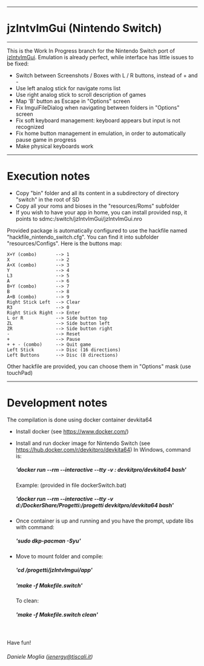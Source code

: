 ------------
# jzIntvImGui (Nintendo Switch)
------------
This is the Work In Progress branch for the Nintendo Switch port of [jzIntvImGui](https://github.com/jenergy/jzIntvImGui). 
Emulation is already perfect, while interface has little issues to be fixed:

- Switch between Screenshots / Boxes with L / R buttons, instead of + and -
- Use left analog stick for navigate roms list
- Use right analog stick to scroll description of games
- Map 'B' button as Escape in "Options" screen
- Fix ImguiFileDialog when navigating between folders in "Options" screen
- Fix soft keyboard management: keyboard appears but input is not recognized
- Fix home button management in emulation, in order to automatically pause game in progress
- Make physical keyboards work

-------------------------
# Execution notes

- Copy "bin" folder and all its content in a subdirectory of directory "switch" in the root of SD 
- Copy all your roms and bioses in the "resources/Roms" subfolder
- If you wish to have your app in home, you can install provided nsp, it points to sdmc:/switch/jzIntvImGui/jzIntvImGui.nro

 

Provided package is automatically configured to use the hackfile named "hackfile_nintendo_switch.cfg". You can find it into subfolder "resources/Configs".
Here is the buttons map:

```
X+Y (combo)       --> 1
X                 --> 2
A+X (combo)       --> 3
Y                 --> 4
L3                --> 5
A                 --> 6
B+Y (combo)       --> 7
B                 --> 8
A+B (combo)       --> 9
Right Stick Left  --> Clear
R3                --> 0
Right Stick Right --> Enter
L or R            --> Side button top
ZL                --> Side button left
ZR                --> Side button right
-                 --> Reset
+                 --> Pause
+ + - (combo)     --> Quit game
Left Stick        --> Disc (16 directions)
Left Buttons      --> Disc (8 directions)
```

Other hackfile are provided, you can choose them in "Options" mask (use touchPad)

-------------------------
# Development notes

The compilation is done using docker container devkita64
- Install docker (see https://www.docker.com/)
- Install and run docker image for Nintendo Switch (see https://hub.docker.com/r/devkitpro/devkita64)
  In Windows, command is: 
    ##### 'docker run --rm --interactive --tty -v <local folder>:<mount folder> devkitpro/devkita64 bash'
    Example: (provided in file dockerSwitch.bat)
                  
    ##### 'docker run --rm --interactive --tty -v d:/DockerShare/Progetti:/progetti devkitpro/devkita64 bash'
                  
- Once container is up and running and you have the prompt, update libs with command:

    ##### 'sudo dkp-pacman -Syu'
                  
- Move to mount folder and compile:
    ##### 'cd /progetti/jzIntvImgui/app'
    ##### 'make -f Makefile.switch'
                  
    To clean:
                  
    ##### 'make -f Makefile.switch clean'


<br/><br/>
Have fun! <br/>
###### Daniele Moglia (jenergy@tiscali.it)
 









